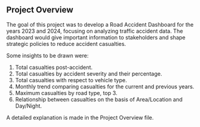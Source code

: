 ## Project Overview

The goal of this project was to develop a Road Accident Dashboard for the years 2023 and 2024, focusing on analyzing traffic accident data. The dashboard would give important information to stakeholders and shape strategic policies to reduce accident casualties.

Some insights to be drawn were:
1. Total casualties post-accident.
2. Total casualties by accident severity and their percentage.
3. Total casualties with respect to vehicle type.
4. Monthly trend comparing casualties for the current and previous years.
5. Maximum casualties by road type, top 3.
6. Relationship between casualties on the basis of Area/Location and Day/Night.

A detailed explanation is made in the Project Overview file.